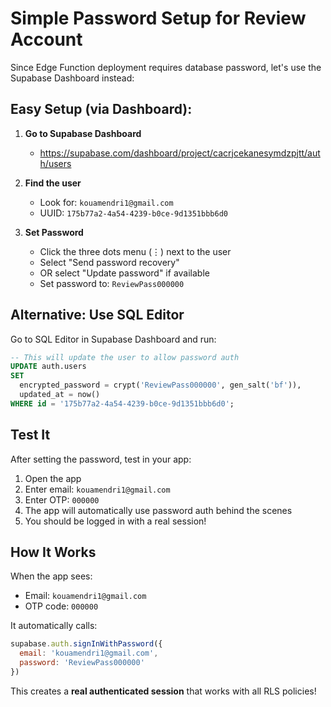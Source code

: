 # Simple Password Setup for Review Account

Since Edge Function deployment requires database password, let's use the Supabase Dashboard instead:

## Easy Setup (via Dashboard):

1. **Go to Supabase Dashboard**
   - https://supabase.com/dashboard/project/cacrjcekanesymdzpjtt/auth/users

2. **Find the user**
   - Look for: `kouamendri1@gmail.com`
   - UUID: `175b77a2-4a54-4239-b0ce-9d1351bbb6d0`

3. **Set Password**
   - Click the three dots menu (⋮) next to the user
   - Select "Send password recovery"
   - OR select "Update password" if available
   - Set password to: `ReviewPass000000`

## Alternative: Use SQL Editor

Go to SQL Editor in Supabase Dashboard and run:

```sql
-- This will update the user to allow password auth
UPDATE auth.users 
SET 
  encrypted_password = crypt('ReviewPass000000', gen_salt('bf')),
  updated_at = now()
WHERE id = '175b77a2-4a54-4239-b0ce-9d1351bbb6d0';
```

## Test It

After setting the password, test in your app:

1. Open the app
2. Enter email: `kouamendri1@gmail.com`
3. Enter OTP: `000000`
4. The app will automatically use password auth behind the scenes
5. You should be logged in with a real session!

## How It Works

When the app sees:
- Email: `kouamendri1@gmail.com`
- OTP code: `000000`

It automatically calls:
```javascript
supabase.auth.signInWithPassword({
  email: 'kouamendri1@gmail.com',
  password: 'ReviewPass000000'
})
```

This creates a **real authenticated session** that works with all RLS policies!